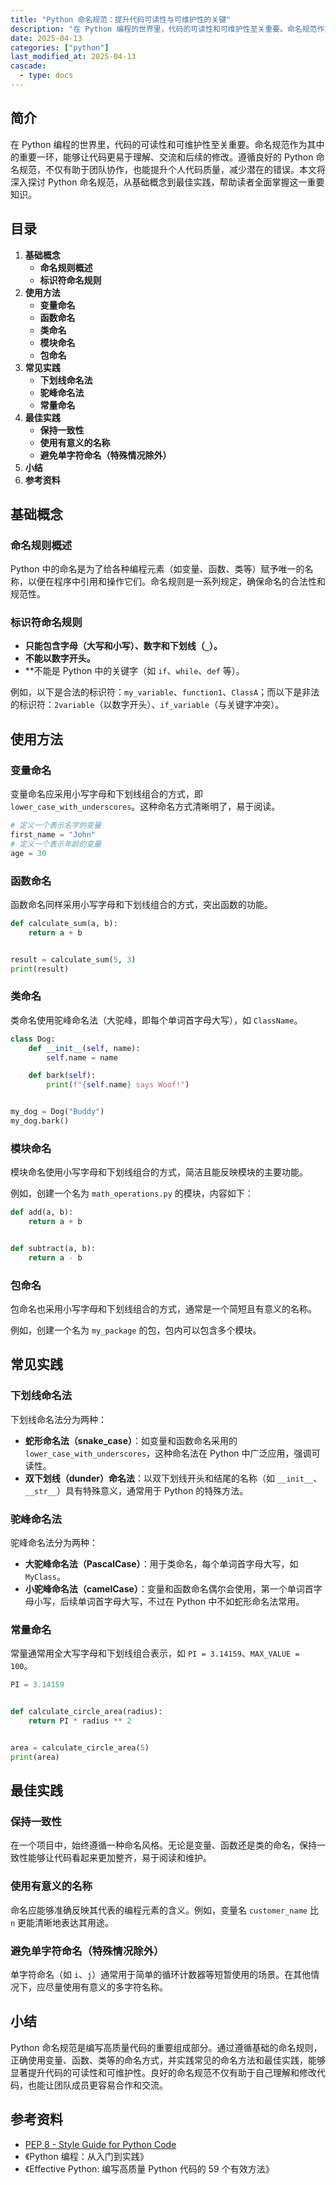 ```yaml
---
title: "Python 命名规范：提升代码可读性与可维护性的关键"
description: "在 Python 编程的世界里，代码的可读性和可维护性至关重要。命名规范作为其中的重要一环，能够让代码更易于理解、交流和后续的修改。遵循良好的 Python 命名规范，不仅有助于团队协作，也能提升个人代码质量，减少潜在的错误。本文将深入探讨 Python 命名规范，从基础概念到最佳实践，帮助读者全面掌握这一重要知识。"
date: 2025-04-13
categories: ["python"]
last_modified_at: 2025-04-13
cascade:
  - type: docs
---
```



## 简介
在 Python 编程的世界里，代码的可读性和可维护性至关重要。命名规范作为其中的重要一环，能够让代码更易于理解、交流和后续的修改。遵循良好的 Python 命名规范，不仅有助于团队协作，也能提升个人代码质量，减少潜在的错误。本文将深入探讨 Python 命名规范，从基础概念到最佳实践，帮助读者全面掌握这一重要知识。

<!-- more -->
## 目录
1. **基础概念**
    - **命名规则概述**
    - **标识符命名规则**
2. **使用方法**
    - **变量命名**
    - **函数命名**
    - **类命名**
    - **模块命名**
    - **包命名**
3. **常见实践**
    - **下划线命名法**
    - **驼峰命名法**
    - **常量命名**
4. **最佳实践**
    - **保持一致性**
    - **使用有意义的名称**
    - **避免单字符命名（特殊情况除外）**
5. **小结**
6. **参考资料**

## 基础概念
### 命名规则概述
Python 中的命名是为了给各种编程元素（如变量、函数、类等）赋予唯一的名称，以便在程序中引用和操作它们。命名规则是一系列规定，确保命名的合法性和规范性。

### 标识符命名规则
- **只能包含字母（大写和小写）、数字和下划线（`_`）。**
- **不能以数字开头。**
- **不能是 Python 中的关键字（如 `if`、`while`、`def` 等）。

例如，以下是合法的标识符：`my_variable`、`function1`、`ClassA`；而以下是非法的标识符：`2variable`（以数字开头）、`if_variable`（与关键字冲突）。

## 使用方法
### 变量命名
变量命名应采用小写字母和下划线组合的方式，即 `lower_case_with_underscores`。这种命名方式清晰明了，易于阅读。

```python
# 定义一个表示名字的变量
first_name = "John"
# 定义一个表示年龄的变量
age = 30
```

### 函数命名
函数命名同样采用小写字母和下划线组合的方式，突出函数的功能。

```python
def calculate_sum(a, b):
    return a + b


result = calculate_sum(5, 3)
print(result)
```

### 类命名
类命名使用驼峰命名法（大驼峰，即每个单词首字母大写），如 `ClassName`。

```python
class Dog:
    def __init__(self, name):
        self.name = name

    def bark(self):
        print(f"{self.name} says Woof!")


my_dog = Dog("Buddy")
my_dog.bark()
```

### 模块命名
模块命名使用小写字母和下划线组合的方式，简洁且能反映模块的主要功能。

例如，创建一个名为 `math_operations.py` 的模块，内容如下：

```python
def add(a, b):
    return a + b


def subtract(a, b):
    return a - b
```

### 包命名
包命名也采用小写字母和下划线组合的方式，通常是一个简短且有意义的名称。

例如，创建一个名为 `my_package` 的包，包内可以包含多个模块。

## 常见实践
### 下划线命名法
下划线命名法分为两种：
- **蛇形命名法（snake_case）**：如变量和函数命名采用的 `lower_case_with_underscores`，这种命名法在 Python 中广泛应用，强调可读性。
- **双下划线（dunder）命名法**：以双下划线开头和结尾的名称（如 `__init__`、`__str__`）具有特殊意义，通常用于 Python 的特殊方法。

### 驼峰命名法
驼峰命名法分为两种：
- **大驼峰命名法（PascalCase）**：用于类命名，每个单词首字母大写，如 `MyClass`。
- **小驼峰命名法（camelCase）**：变量和函数命名偶尔会使用，第一个单词首字母小写，后续单词首字母大写，不过在 Python 中不如蛇形命名法常用。

### 常量命名
常量通常用全大写字母和下划线组合表示，如 `PI = 3.14159`、`MAX_VALUE = 100`。

```python
PI = 3.14159


def calculate_circle_area(radius):
    return PI * radius ** 2


area = calculate_circle_area(5)
print(area)
```

## 最佳实践
### 保持一致性
在一个项目中，始终遵循一种命名风格。无论是变量、函数还是类的命名，保持一致性能够让代码看起来更加整齐，易于阅读和维护。

### 使用有意义的名称
命名应能够准确反映其代表的编程元素的含义。例如，变量名 `customer_name` 比 `n` 更能清晰地表达其用途。

### 避免单字符命名（特殊情况除外）
单字符命名（如 `i`、`j`）通常用于简单的循环计数器等短暂使用的场景。在其他情况下，应尽量使用有意义的多字符名称。

## 小结
Python 命名规范是编写高质量代码的重要组成部分。通过遵循基础的命名规则，正确使用变量、函数、类等的命名方式，并实践常见的命名方法和最佳实践，能够显著提升代码的可读性和可维护性。良好的命名规范不仅有助于自己理解和修改代码，也能让团队成员更容易合作和交流。

## 参考资料
- [PEP 8 - Style Guide for Python Code](https://www.python.org/dev/peps/pep-0008/)
- 《Python 编程：从入门到实践》
- 《Effective Python: 编写高质量 Python 代码的 59 个有效方法》 